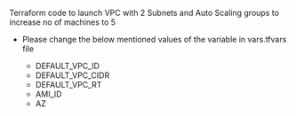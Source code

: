 Terraform code to launch VPC with 2 Subnets and Auto Scaling groups to increase no of machines to 5

* Please change the below mentioned values of the variable in vars.tfvars file 

   - DEFAULT_VPC_ID        
   - DEFAULT_VPC_CIDR      
   - DEFAULT_VPC_RT        
   - AMI_ID                
   - AZ                    


